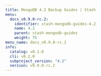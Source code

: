 ```yaml
---
title: MongoDB 4.2 Backup Guides | Stash
menu:
  docs_v0.9.0-rc.2:
    identifier: stash-mongodb-guides-4.2
    name: 4.2
    parent: stash-mongodb-guides
    weight: 75
menu_name: docs_v0.9.0-rc.2
info:
  catalog: v0.1.0
  cli: v0.2.0
  subproject_version: "4.2"
  version: v0.9.0-rc.2
---
```


